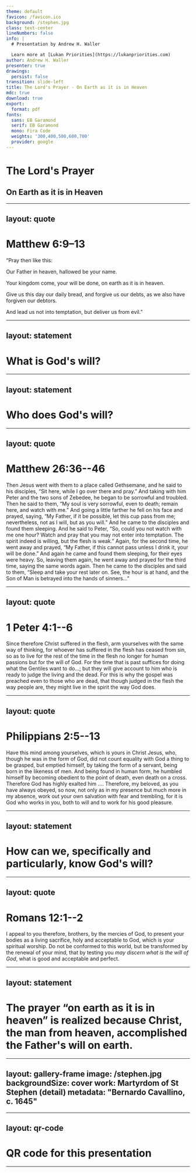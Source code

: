 ```yaml
---
theme: default
favicon: /favicon.ico
background: /stephen.jpg
class: text-center
lineNumbers: false
info: |
  # Presentation by Andrew H. Waller

  Learn more at [Lukan Priorities](https://lukanpriorities.com)
author: Andrew H. Waller
presenter: true
drawings:
  persist: false
transition: slide-left
title: The Lord's Prayer - On Earth as it is in Heaven
mdc: true
download: true
export:
  format: pdf
fonts:
  sans: EB Garamond
  serif: EB Garamond
  mono: Fira Code
  weights: '300,400,500,600,700'
  provider: google
---
```


# The Lord's Prayer

## On Earth as it is in Heaven

---
layout: quote
---

# Matthew 6:9–13

“Pray then like this: 

Our Father in heaven, hallowed be your name. 

Your kingdom come, your will be done, on earth as it is in heaven. 

Give us this day our daily bread, and forgive us our debts, as we also have forgiven our debtors. 

And lead us not into temptation, but deliver us from evil.”

---
layout: statement
---

# What is God's will?

---
layout: statement 
---

# Who does God's will?

---
layout: quote
---

# Matthew 26:36--46

Then Jesus went with them to a place called Gethsemane, and he said to his disciples, “Sit here, while I go over there and pray.” And taking with him Peter and the two sons of Zebedee, he began to be sorrowful and troubled. Then he said to them, “My soul is very sorrowful, even to death; remain here, and watch with me.” And going a little farther he fell on his face and prayed, saying, “My Father, if it be possible, let this cup pass from me; nevertheless, not as I will, but as you will.” And he came to the disciples and found them sleeping. And he said to Peter, “So, could you not watch with me one hour? Watch and pray that you may not enter into temptation. The spirit indeed is willing, but the flesh is weak.” Again, for the second time, he went away and prayed, “My Father, if this cannot pass unless I drink it, your will be done.” And again he came and found them sleeping, for their eyes were heavy. So, leaving them again, he went away and prayed for the third time, saying the same words again. Then he came to the disciples and said to them, “Sleep and take your rest later on. See, the hour is at hand, and the Son of Man is betrayed into the hands of sinners...”

<!--
* Notable here is Jesus effectively putting into practice what he has taught his disciples.
The "our father" of Matt 6 is organically connected to the "my father" of Matt 26. 
    * Jesus doesn't have one way of praying that is unique to him and some *other* way of praying that he teaches his disciples.
    We are taught to approach God like Jesus does.
* Question: how would you characterize Jesus's relationship to "God's will" in this context?
    * Perhaps more pointedly, what example does Jesus set for us in this passage?
    * Is this similar to or different from the way we typically think about God's will?
-->
---
layout: quote
---
# 1 Peter 4:1--6

Since therefore Christ <span v-mark="{ color: '#f72f47', type: 'circle', strokeWidth: 3, padding: 10 }">suffered in the flesh</span>, arm yourselves with the <span v-mark="{ color: '#f72f47', type: 'circle', strokeWidth: 3, padding: 10, at: 2 }">same way of thinking</span>, for whoever has suffered in the flesh has ceased from sin, so as to live for the rest of the time in the flesh no longer for human passions but for <span v-mark="{ color: '#f72f47', type: 'underline', strokeWidth: 3, at: 3 }">the will of God.</span> For the time that is past suffices for doing what the Gentiles want to do...; but they will give account to him who is ready to judge the living and the dead. For this is why the gospel was preached even to those who are dead, that though judged in the flesh the way people are, they might live in the spirit the way God does.

<!--
* In praying a prayer like his, we should also have a mindset like his.
* Because Christ suffered in the body, we who are united to him have access to “the mind of Christ” and are empowered to participate in his suffering and die a death like his unto sin such that we are no longer governed by sin but by the will of God.
-->
---
layout: quote 
---

# Philippians 2:5--13

Have this mind among yourselves, which is yours in Christ Jesus, who, though he was in the form of God, did not count equality with God a thing to be grasped, but emptied himself, by taking the form of a servant, being born in the likeness of men. And being found in human form, he humbled himself by becoming obedient to the point of death, even death on a cross. Therefore God has highly exalted him .... Therefore, my beloved, as you have always obeyed, so now, not only as in my presence but much more in my absence, work out your own salvation with fear and trembling, for it is God who works in you, both to will and to work for his good pleasure.

---
layout: statement
---

# How can we, specifically and particularly, know God's will?

<!--
* It's one thing to say that we have access to the mind of Christ, but it's another thing to discern how we should obey God's will in our own lives.
* We can't wave the magic wand of "union with Christ" and do away with the need to pursue obedience to God.
-->

---
layout: quote
---

# Romans 12:1--2

I appeal to you therefore, brothers, by the mercies of God, to present your bodies as a living sacrifice, holy and acceptable to God, which is your spiritual worship. Do not be conformed to this world, but be transformed by the renewal of your mind, that by testing you _may discern what is the will of God_, what is good and acceptable and perfect.

<!--
* Our corporate worship of God is not all the worship that we must perform.
* Our worship together shapes us into people who continue to worship God by doing his will and honoring him with our lives.
* We know God's will because we are part of a worshipping community that is being transformed by the Holy Spirit.
* We pray this prayer together every week because we need God to do this work of transformation.
    * We need God to both accomplish his will in the world and also grow us in holiness and obedience so that we do his will in our own lives.
-->

---
layout: statement
---

# The prayer “on earth as it is in heaven” is realized because Christ, the man from heaven, accomplished the Father's will on earth.

<!--
* We are now empowered by the Holy Spirit to obey God's law and live out lives of repentance and service.
-->
---
layout: gallery-frame
image: /stephen.jpg
backgroundSize: cover
work: Martyrdom of St Stephen (detail)
metadata: "Bernardo Cavallino, c. 1645"
---

---
layout: qr-code
---
# QR code for this presentation
---
